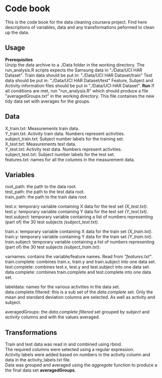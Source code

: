 # Code book
This is the code book for the data cleaning coursera project.
Find here descriptions of variables, data and any transformations peformed to clean up the data.

## Usage
__Prerequisites__  
Unzip the data archive to a ./Data folder in the working directory.
The run_analysis.R scripts expects the Samsung data in "./Data/UCI HAR Dataset". 
Train data should be put in: "./Data/UCI HAR Dataset/train"
Test data should be put in: "./Data/UCI HAR Dataset/test"
Feature, Subject and Activity information files should be put in "./Data/UCI HAR Dataset".
__Run__
If all conditions are met, run "run_analysis.R" which should produce a file "averagedGroups.txt" in the working directory.
This file containes the new tidy data set with averages for the groups.

## Data
X_train.txt: Measurements train data.  
Y_train.txt: Activity train data. Numbers represent activities.  
subject_train.txt: Subject number labels for the training set.   
X_test.txt: Measurements test data.  
Y_test.txt: Activity test data. Numbers represent activities.  
subject_test.txt: Subject number labels for the test set.  
features.txt: names for all the columns in the measurement data.  

## Variables
root_path: the path to the data root.  
test_path: the path to the test data root.  
train_path: the path to the train data root.  

test.x: temporary variable containing X data for the test set _(X_test.txt)_.  
test.y: temporary variable containing Y data for the test set _(Y_test.txt)_.  
test.subject: temporary variable containing a list of numbers representing (part of) the 30 test subjects _(subject_test.txt)_.  

train.x: temporary variable containing X data for the train set _(X_train.txt)_.  
train.y: temporary variable containing Y data for the train set _(Y_train.txt)_.  
train.subject: temporary variable containing a list of numbers representing (part of) the 30 test subjects _(subject_train.txt)_.  

varnames: contains the variable/feature names. Read from _"features.txt"_.  
train.complete: combines train.x, train.y and train.subject into one data set.  
test.complete: combines test.x, test.y and test.subject into one data set.  
data.complete: combines train.complete and test.complete into one data set.  

labeldata: names for the various activities in the data set.  
data.complete.filtered: this is a sub set of the _data.complete_ set. Only the mean and standard deviation columns are selected. As well as activity and subject.  

averagedGroups: the _data.complete.filtered_ set grouped by _subject_ and _activity_ columns and with the values averaged.  

## Transformations
Train and test data was read in and combined using rbind.   
The required columns were selected using a regular expression.  
Activity labels were added based on numbers in the activity column and data in the activity_labels.txt file.  
Data was grouped and averaged using the _aggregate_ function to produce a the final data set __averagedGroups__.


